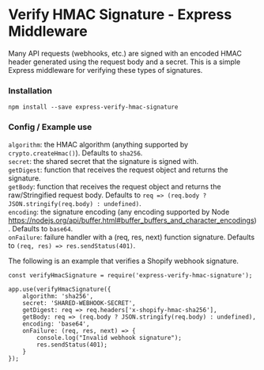 # Verify HMAC Signature - Express Middleware

Many API requests (webhooks, etc.) are signed with an encoded HMAC header generated using the request body and a secret. This is a simple Express middleware for verifying these types of signatures.

### Installation

`npm install --save express-verify-hmac-signature` 

### Config / Example use

`algorithm`: the HMAC algorithm (anything supported by `crypto.createHmac()`). Defaults to `sha256`.  
`secret`: the shared secret that the signature is signed with.  
`getDigest`: function that receives the request object and returns the signature.  
`getBody`: function that receives the request object and returns the raw/Stringified request body. Defaults to `req => (req.body ? JSON.stringify(req.body) : undefined)`.    
`encoding`: the signature encoding (any encoding supported by Node https://nodejs.org/api/buffer.html#buffer_buffers_and_character_encodings). Defaults to `base64`.  
`onFailure`: failure handler with a (req, res, next) function signature. Defaults to `(req, res) => res.sendStatus(401)`.  

The following is an example that verifies a Shopify webhook signature.

```
const verifyHmacSignature = require('express-verify-hmac-signature');

app.use(verifyHmacSignature({
	algorithm: 'sha256',
	secret: 'SHARED-WEBHOOK-SECRET',
	getDigest: req => req.headers['x-shopify-hmac-sha256'],
	getBody: req => (req.body ? JSON.stringify(req.body) : undefined),
	encoding: 'base64',
	onFailure: (req, res, next) => {
		console.log("Invalid webhook signature");
		res.sendStatus(401);	
	}
});
```
